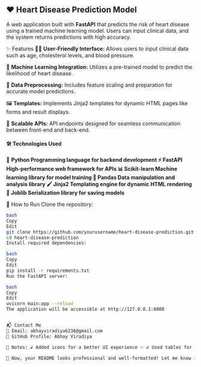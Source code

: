 
## ❤️ Heart Disease Prediction Model

A web application built with **FastAPI** that predicts the risk of heart disease using a trained machine learning model. 
Users can input clinical data, and the system returns predictions with high accuracy.​

✨ Features
🧑‍⚕️ **User-Friendly Interface:** Allows users to input clinical data such as age, cholesterol levels, and blood pressure.

🤖 **Machine Learning Integration:** Utilizes a pre-trained model to predict the likelihood of heart disease.

🔄 **Data Preprocessing:** Includes feature scaling and preparation for accurate model predictions.

🖼️ **Templates:** Implements Jinja2 templates for dynamic HTML pages like forms and result displays.

🔌 **Scalable APIs:** API endpoints designed for seamless communication between front-end and back-end.​

#### 🛠️ Technologies Used

🐍 **Python	Programming language for backend development
⚡ FastAPI	High-performance web framework for APIs
📊 Scikit-learn	Machine learning library for model training
🧮 Pandas	Data manipulation and analysis library
🖌️ Jinja2	Templating engine for dynamic HTML rendering
💾 Joblib	Serialization library for saving models**

🚀 How to Run
Clone the repository:
```sh
bash
Copy
Edit
git clone https://github.com/yourusername/heart-disease-prediction.git
cd heart-disease-prediction
Install required dependencies:

bash
Copy
Edit
pip install -r requirements.txt
Run the FastAPI server:

bash
Copy
Edit
uvicorn main:app --reload
The application will be accessible at http://127.0.0.1:8000​


📬 Contact Me
📧 Email: abhayviradiya6236@gmail.com
🔗 GitHub Profile: Abhay Viradiya

🎯 Notes: ✔️ Added icons for a better UI experience ✨ ✔️ Used tables for API endpoints 📊 ✔️ Structured sections properly for better readability

🚀 Now, your README looks professional and well-formatted! Let me know if you need any changes. 😊
